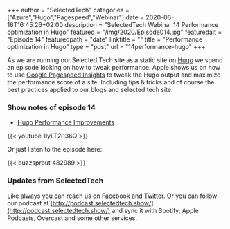 +++
author = "SelectedTech"
categories = ["Azure","Hugo","Pagespeed","Webinar"]
date = 2020-06-16T16:45:26+02:00
description = "SelectedTech Webinar 14 Performance optimization in Hugo"
featured = "/img/2020/Episode014.jpg"
featuredalt = "Episode 14"
featuredpath = "date"
linktitle = ""
title = "Performance optimization in Hugo"
type = "post"
url = "14performance-hugo"
+++

As we are running our Selected Tech site as a static site on [Hugo](https://gohugo.io/) we spend an episode looking on how to tweak performance. Appie shows us on how to use [Google Pagespeed Insights](https://developers.google.com/speed/pagespeed/insights/) to tweak the Hugo output and maximize the performance score of a site. Including tips & tricks and of course the best practices applied to our blogs and selected tech site.

### Show notes of episode 14

- [Hugo Performance Improvements](https://www.cloudappie.nl/hugo-performance-improvements/)

{{< youtube 1lyLT2i136Q >}}

Or just listen to the episode here:

{{< buzzsprout 482989 >}}

### Updates from SelectedTech

Like always you can reach us on [Facebook](https://www.facebook.com/SelectedTechPage/) and [Twitter](https://twitter.com/selectedtech). Or you can follow our podcast at [http://podcast.selectedtech.show/](http://podcast.selectedtech.show/) and sync it with Spotify, Apple Podcasts, Overcast and some other services.
